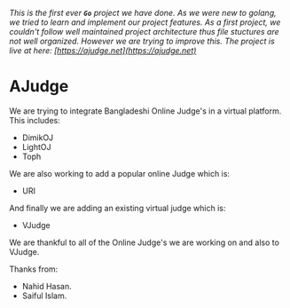 _This is the first ever **`Go`** project we have done. As we were new to golang, we tried to learn and implement our project features.
As a first project, we couldn't follow well maintained project architecture thus file stuctures are not well organized. However we are trying to improve this. The project is live at here: [https://ajudge.net](https://ajudge.net)_

# AJudge
We are trying to integrate Bangladeshi Online Judge's in a virtual platform.
This includes:
- DimikOJ
- LightOJ 
- Toph

We are also working to add a popular online Judge which is:
- URI

And finally we are adding an existing virtual judge which is:
- VJudge

We are thankful to all of the Online Judge's we are working on and also to VJudge.

Thanks from:
- Nahid Hasan.
- Saiful Islam.
